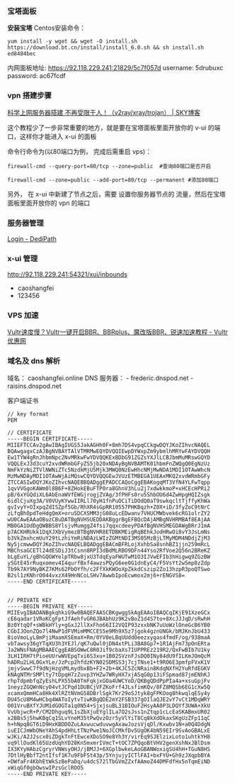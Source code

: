 ### 宝塔面板

**安装宝塔**
Centos安装命令：

```
yum install -y wget && wget -O install.sh https://download.bt.cn/install/install_6.0.sh && sh install.sh ed8484bec
```


内网面板地址: https://92.118.229.241:21829/5c7f057d
username: 5drubuxc
password: ac67fcdf


### vpn 搭建步骤

[科学上网服务器搭建 不再受限于人！（v2ray/xray/trojan） | SKY博客](https://www.sky350.com/576.html)

 这个教程少了一步非常重要的地方，就是要在宝塔面板里面开放你的 v-ui 的端口，这样你才能进入 x-ui 的面板


命令行命令为(以80端口为例， 完成后需重启 vps)：

```
firewall-cmd --query-port=80/tcp --zone=public  #查询80端口是否开启

firewall-cmd --zone=public --add-port=80/tcp --permanent #添加80端口
```



另外， 在 x-ui 中新建了节点之后，需要 设置你服务器节点的 流量，然后在宝塔面板里面开放你的 vpn 的端口


### 服务器管理
[Login - DediPath](https://portal.dedipath.com/clientarea.php?action=productdetails&id=62859)


### x-ui 管理
http://92.118.229.241:54321/xui/inbounds
- caoshangfei
- 123456



### VPS 加速
[Vultr速度慢？Vultr一键开启BBR、BBRplus、魔改版BBR、锐速加速教程 - Vultr优惠网](https://www.vultryhw.cn/how-to-speed-up-vultr-vps/)



### 域名及 dns 解析

域名：   caoshangfei.online
DNS 服务器：
	- frederic.dnspod.net
	- raisins.dnspod.net

客户端证书
```
// key format
PEM

// CERTIFICATE
-----BEGIN CERTIFICATE-----
MIIEFTCCAv2gAwIBAgIUGS5JakAGHh0F+8mh7DS4vpqCCkgwDQYJKoZIhvcNAQEL
BQAwgagxCzAJBgNVBAYTAlVTMRMwEQYDVQQIEwpDYWxpZm9ybmlhMRYwFAYDVQQH
Ew1TYW4gRnJhbmNpc2NvMRkwFwYDVQQKExBDbG91ZGZsYXJlLCBJbmMuMRswGQYD
VQQLExJ3d3cuY2xvdWRmbGFyZS5jb20xNDAyBgNVBAMTK01hbmFnZWQgQ0EgNzUz
NmFkYzNiZTVlNWNiZTc5NzdkMjU5Mjk3MWQ0NzEwHhcNMjMwNDA1MDI1OTAwWhcN
MzMwNDAyMDI1OTAwWjAiMQswCQYDVQQGEwJVUzETMBEGA1UEAxMKQ2xvdWRmbGFy
ZTCCASIwDQYJKoZIhvcNAQEBBQADggEPADCCAQoCggEBAKogqMT3VfN4YLFwTqpp
1qvVVGgoKAWm0l8B6F+8ZHokEBuFTP0ra8GhnV3hLu2j7xdwkkmoP+xHCEcHPRi2
pB/6xYGQdiXL6AbEnaWVfEWGjrogjZVAg/3fPHFs0ru5ShbOU6d4ZwHpgHQIZsgk
6idlCjuXg3A/V0VUyKYwwIIRLl70yH1fnPuOCiTiDOdQ0aT9swkqcltTjffyKhWa
gvIvyY+OIxpqZdISZpf5Gb/RhXR4sGpRR10557PHKBqzh+Z0X+iD/3fyZoC9tNrC
zLfqBhOpdTeHdgQmX+oru5DCXSMM3jG08uLcEDwanv7VHUCMWbvek6cRG1olrZY2
wU0CAwEAAaOBuzCBuDATBgNVHSUEDDAKBggrBgEFBQcDAjAMBgNVHRMBAf8EAjAA
MB0GA1UdDgQWBBS8YlsjvMumggZ4fsi7qqxcdeeyPDAfBgNVHSMEGDAWgBRrJ1mA
p7ACKHRUkk1DqXJXbVymezBTBgNVHR8ETDBKMEigRqBEhkJodHRwOi8vY3JsLmNs
b3VkZmxhcmUuY29tLzhiYmRiNDAzLWIzZGMtNDI3MS05MzBjLTMyMDM4NDdjZjM3
Ny5jcmwwDQYJKoZIhvcNAQELBQADggEBACmBFRLojXxhbSa8snhBZ1jjn259mRcL
MBChsaGCETl24dESDiJ3tCsnn8RPI3dBdMLRBO9DFn44Yso2RfVoe2Q56n2BReKZ
bLgEuYL/gBhGQGWYelpTRbw8jxU3TdqEyaFWUTwM1O3IJVwEFIb3hHigwq9ZGzBW
ySGtE45rRuqxomev4I4qurfBxf4awzsPQyG6ee0G1dnEyC4/F5VsYt2w5mp8zZdp
Tb9k7AY9NyBKZ7KMs62PbOYfh/c2FfXkKWOoXpZkkdCszip2Zo13hzpR3poQTSwo
B2sl1zKNhrO044vxzX49HnNCoLSHv7AwwbIpoEcwmox2mj6+rENGVS8=
-----END CERTIFICATE-----


// PRIVATE KEY
-----BEGIN PRIVATE KEY-----
MIIEvgIBADANBgkqhkiG9w0BAQEFAASCBKgwggSkAgEAAoIBAQCqIKjE91XzeGCx
cE6qadar1VRoKCgFptJfAehfvGR6JBAbhUz9K2vBoZ1d4S7to+8XcJJJqD/sRwhH
Bz0YtqQf+sWBkHYly+gGxJ2llXxFho66II2VQIP93zxxbNK7uUoWzlOneGcB6YB0
CGbIJOonZQo7l4NwP1dFVMimMMCCES5e9Mh9X5z7jgok4gznUNGk/bMJKnJbU433
8ioVmoLyL8mPjiMaamXSEmaX+Rm/0YV0eLBqUUddOeezxygas4fmdF/og/938maA
vbTawsy36gYTqXU3h3YEJl/qK7uQwl0jDN4xtPLi3BA8Gp7+1R1AjFm73pOnERta
Ja2WNsFNAgMBAAECggEABSOWwC8R0Jif9cbaXs7IUPPREz219R2/QxFwBIb7U1ky
3LH1IRH7tPioeUUrwWVEpqTxi6S3xu+1B02SVznFJsDQ0INy84dU9fILKmJOmQcM
hADRu2LHL0GxYLe/JzPcp2hfdzKYN02SDMSS3j7cjTNse1+t9RO6E3pmfpFVxK1V
jmjvSwwC7f9dNjHzgVMLmydbxBb+F2+2b+4KJC5ZcNRain8KdqNXfH2YuRfdEGKV
kNAgNTMrSMPlty7tDpqH7zZuvp3YHZw7WRyHX7xjASqG0p13iFSpmad87jmENhKJ
rhpTdpmbfqZyEshLPX55bA0TmFqkjxGOa4UWCYoD/QKBgQDdPpPIa4a+xsuGpjFv
1neyzZGQWnNcy04vtJCPqd1DUBCjVFZKoFrf4JLsfimKQv/8FZ8MQSb6EG1cXw5Q
xcamxQmmHCa8Hk4XlRZtNVmG58DBrlSgk7Kr29oSJtyk8gFPKOog8hkwqlqESy4y
DU45cU8M4wHCbq4WAToIytvTiwKBgQDE2mY2FSB337gOIlaQJE2vY7vCt1MDqWRY
O01VruBXfYJUM1dGOGTa1q0N54+SjxjsuBL31BIOuF2HsyAA0P3LDQYf3UWA+XkU
VvUbjwcR+P/CM2Dhguq9L1sZbXjuEYglILa7O2sJss1nZtqp1cLcEaSKABmxUR02
x2BBs5j5hwKBgCq1SLvYneM35tPwQvzOzr5yVlYiT8Cq8kXdOkaxSKgUzZFp11qC
h+hNpq8GT6iD9HxKBDDOZuLAxwucwduvwgAxawJozsVjqDl/Kxwbv1N+a0Q4DdgN
iuEICJmWbONeYAhS4pdHhLtTNzPwe1NoJCCMkfDv5UgOK4bN59EIr9SvAoGBALxE
wJKi/A2J2scx0iZDgkTnFtEwceXDoSO9e8Yh3Y/virEq9SJElzixLoto1uhtkYH8
vq9llOudKl65UzdUqhYD28Kn5mxmrIVmcT+tOC7ZPQqoBtVHV2genXshNxJBlDsm
IX3KYyHAbzCgryrVNWsyOHJ/jBMJJ+6XGplbwkeLAoGBANWoxigSU4hH+TGuN8HS
7DtlHyBbfT2ntIfsf1K7u9FbFSt43p/5YnjujyICTlFAI+bxFYU+Gh9zJXqpbBYA
+DWfaFr4KbhEtWkSzBePaDq/u4dcS72lTbGVmZZxfAAmoZ44DMFdfHx5nTqmEiND
xWiqGf0gbOwswIPzsGclROO5
-----END PRIVATE KEY-----


```







